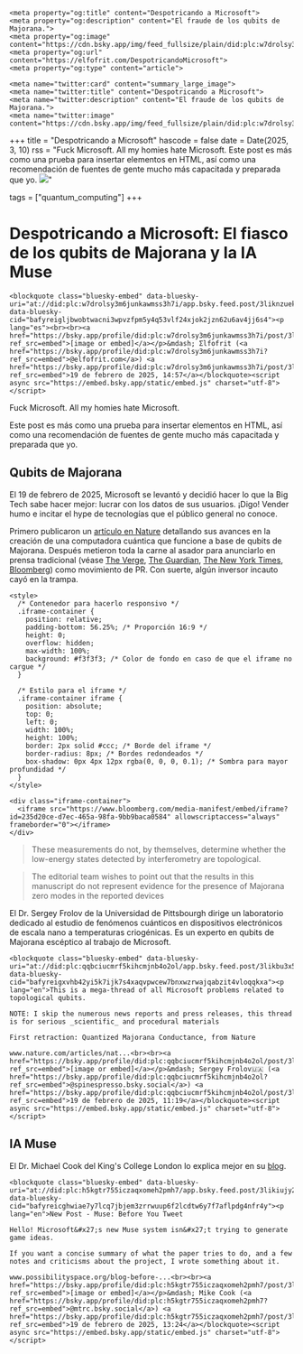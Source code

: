 ~~~
<meta property="og:title" content="Despotricando a Microsoft">
<meta property="og:description" content="El fraude de los qubits de Majorana.">
<meta property="og:image" content="https://cdn.bsky.app/img/feed_fullsize/plain/did:plc:w7drolsy3m6junkawmss3h7i/bafkreiangy4av5x5ctbryteaae5cnwjbxwpppion27tyiy2eee7zqp6y5e@jpeg">
<meta property="og:url" content="https://elfofrit.com/DespotricandoMicrosoft">
<meta property="og:type" content="article">

<meta name="twitter:card" content="summary_large_image">
<meta name="twitter:title" content="Despotricando a Microsoft">
<meta name="twitter:description" content="El fraude de los qubits de Majorana.">
<meta name="twitter:image" content="https://cdn.bsky.app/img/feed_fullsize/plain/did:plc:w7drolsy3m6junkawmss3h7i/bafkreiangy4av5x5ctbryteaae5cnwjbxwpppion27tyiy2eee7zqp6y5e@jpeg">
~~~

+++
title = "Despotricando a Microsoft"
hascode = false
date = Date(2025, 3, 10)
rss = "Fuck Microsoft. All my homies hate Microsoft. Este post es más como una prueba para insertar elementos en HTML, así como una recomendación de fuentes de gente mucho más capacitada y preparada que yo. ![](https://cdn.bsky.app/img/feed_fullsize/plain/did:plc:w7drolsy3m6junkawmss3h7i/bafkreiangy4av5x5ctbryteaae5cnwjbxwpppion27tyiy2eee7zqp6y5e@jpeg)"

tags = ["quantum_computing"]
+++

# Despotricando a Microsoft: El fiasco de los qubits de Majorana y la IA Muse

~~~
<blockquote class="bluesky-embed" data-bluesky-uri="at://did:plc:w7drolsy3m6junkawmss3h7i/app.bsky.feed.post/3liknzuekgc2x" data-bluesky-cid="bafyreigljbwobtwacni3wpvzfpm5y4q53vlf24xjok2jzn62u6av4jj6s4"><p lang="es"><br><br><a href="https://bsky.app/profile/did:plc:w7drolsy3m6junkawmss3h7i/post/3liknzuekgc2x?ref_src=embed">[image or embed]</a></p>&mdash; Σlfofrit (<a href="https://bsky.app/profile/did:plc:w7drolsy3m6junkawmss3h7i?ref_src=embed">@elfofrit.com</a>) <a href="https://bsky.app/profile/did:plc:w7drolsy3m6junkawmss3h7i/post/3liknzuekgc2x?ref_src=embed">19 de febrero de 2025, 14:57</a></blockquote><script async src="https://embed.bsky.app/static/embed.js" charset="utf-8"></script>
~~~

Fuck Microsoft. All my homies hate Microsoft.

Este post es más como una prueba para insertar elementos en HTML, así como una recomendación de fuentes de gente mucho más capacitada y preparada que yo.

## Qubits de Majorana

El 19 de febrero de 2025, Microsoft se levantó y decidió hacer lo que la Big Tech sabe hacer mejor: lucrar con los datos de sus usuarios. ¡Digo! Vender humo e incitar el hype de tecnologías que el público general no conoce.

Primero publicaron un [artículo en Nature](https://www.nature.com/articles/s41586-024-08445-2) detallando sus avances en la creación de una computadora cuántica que funcione a base de qubits de Majorana. Después metieron toda la carne al asador para anunciarlo en prensa tradicional (véase [The Verge](https://www.theverge.com/news/614205/microsoft-quantum-computing-majorana-1-processor), [The Guardian](https://www.theguardian.com/technology/2025/feb/19/topoconductor-chip-quantum-computing-topological-qubits-microsoft), [The New York Times](https://www.nytimes.com/2025/02/19/technology/microsoft-quantum-computing-topological-qubit.html), [Bloomberg](https://www.bloomberg.com/news/articles/2025-02-19/microsoft-unveils-quantum-computing-chip-for-future-data-centers)) como movimiento de PR. Con suerte, algún inversor incauto cayó en la trampa.

~~~
<style>
  /* Contenedor para hacerlo responsivo */
  .iframe-container {
    position: relative;
    padding-bottom: 56.25%; /* Proporción 16:9 */
    height: 0;
    overflow: hidden;
    max-width: 100%;
    background: #f3f3f3; /* Color de fondo en caso de que el iframe no cargue */
  }

  /* Estilo para el iframe */
  .iframe-container iframe {
    position: absolute;
    top: 0;
    left: 0;
    width: 100%;
    height: 100%;
    border: 2px solid #ccc; /* Borde del iframe */
    border-radius: 8px; /* Bordes redondeados */
    box-shadow: 0px 4px 12px rgba(0, 0, 0, 0.1); /* Sombra para mayor profundidad */
  }
</style>

<div class="iframe-container">
  <iframe src="https://www.bloomberg.com/media-manifest/embed/iframe?id=235d20ce-d7ec-465a-98fa-9bb9baca0584" allowscriptaccess="always" frameborder="0"></iframe>
</div>
~~~

> These measurements do not, by themselves, determine whether the low-energy states detected by interferometry are topological.


> The editorial team wishes to point out that the results in this manuscript do not represent evidence for the presence of Majorana zero modes in the reported devices


El Dr. Sergey Frolov de la Universidad de Pittsbourgh dirige un laboratorio dedicado al estudio de fenómenos cuánticos en dispositivos electrónicos de escala nano a temperaturas criogénicas. Es un experto en qubits de Majorana escéptico al trabajo de Microsoft.

~~~
<blockquote class="bluesky-embed" data-bluesky-uri="at://did:plc:qqbciucmrf5kihcmjnb4o2ol/app.bsky.feed.post/3likbu3x5lk2c" data-bluesky-cid="bafyreigxvhb42yi5k7ijk7s4xaqvpwcew7bnxwzrwajqabzit4vloqqkxa"><p lang="en">This is a mega-thread of all Microsoft problems related to topological qubits.

NOTE: I skip the numerous news reports and press releases, this thread is for serious _scientific_ and procedural materials

First retraction: Quantized Majorana Conductance, from Nature

www.nature.com/articles/nat...<br><br><a href="https://bsky.app/profile/did:plc:qqbciucmrf5kihcmjnb4o2ol/post/3likbu3x5lk2c?ref_src=embed">[image or embed]</a></p>&mdash; Sergey Frolov🇺🇦 (<a href="https://bsky.app/profile/did:plc:qqbciucmrf5kihcmjnb4o2ol?ref_src=embed">@spinespresso.bsky.social</a>) <a href="https://bsky.app/profile/did:plc:qqbciucmrf5kihcmjnb4o2ol/post/3likbu3x5lk2c?ref_src=embed">19 de febrero de 2025, 11:19</a></blockquote><script async src="https://embed.bsky.app/static/embed.js" charset="utf-8"></script>
~~~

## IA Muse

El Dr. Michael Cook del King's College London lo explica mejor en su [blog](https://www.possibilityspace.org/blog-before-you-post/).

~~~
<blockquote class="bluesky-embed" data-bluesky-uri="at://did:plc:h5kgtr755iczaqxomeh2pmh7/app.bsky.feed.post/3likiujy2322p" data-bluesky-cid="bafyreicghwiae7y7lcq7jbjem3zrrwuup6f2lcdtw6y7f7aflpdg4nfr4y"><p lang="en">New Post - Muse: Before You Tweet

Hello! Microsoft&#x27;s new Muse system isn&#x27;t trying to generate game ideas. 

If you want a concise summary of what the paper tries to do, and a few notes and criticisms about the project, I wrote something about it.

www.possibilityspace.org/blog-before-...<br><br><a href="https://bsky.app/profile/did:plc:h5kgtr755iczaqxomeh2pmh7/post/3likiujy2322p?ref_src=embed">[image or embed]</a></p>&mdash; Mike Cook (<a href="https://bsky.app/profile/did:plc:h5kgtr755iczaqxomeh2pmh7?ref_src=embed">@mtrc.bsky.social</a>) <a href="https://bsky.app/profile/did:plc:h5kgtr755iczaqxomeh2pmh7/post/3likiujy2322p?ref_src=embed">19 de febrero de 2025, 13:24</a></blockquote><script async src="https://embed.bsky.app/static/embed.js" charset="utf-8"></script>
~~~